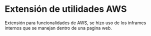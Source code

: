 # Extensión de utilidades AWS
Extensión para funcionalidades de AWS, se hizo uso de los inframes internos que se manejan dentro de una pagina web.
